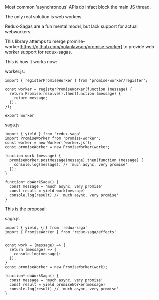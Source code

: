 
Most common 'asynchronous' APIs do infact block the main JS thread.

The only real solution is web workers. 

Redux-Sagas are a fun mental model, but lack support for actual webworkers.

This library attemps to merge promise-worker[https://github.com/nolanlawson/promise-worker] to provide
web worker support for redux-sagas.

This is how it works now:

worker.js:

```
import { registerPromiseWorker } from 'promise-worker/register';

const worker = registerPromiseWorker(function (message) {
  return Promise.resolve().then(function (message) {
    return message;
  });
});

export worker
```

saga.js

```
import { yield } from 'redux-saga'
import PromiseWorker from 'promise-worker';
const worker = new Worker('worker.js');
const promiseWorker = new PromiseWorker(worker;

function work (message) {
  promiseWorker.postMessage(message).then(function (message) {
    console.log(message): // 'much async, very promise'
  });
}

function* doWorkSaga() {
  const message = 'much async, very promise'
  const result = yield work(message)
  console.log(result) // 'much async, very promise'
}

```

This is the proposal:

saga.js

```
import { yield, {r} from 'redux-saga'
import { PromiseWorker } from 'redux-saga/effects'


const work = (message) => {
  return (message) => {
    console.log(message):
  });
}
const promiseWorker = new PromiseWorker(work);

function* doWorkSaga() {
  const message = 'much async, very promise'
  const result = yield promiseWorker(message)
  console.log(result) // 'much async, very promise'
}

```
